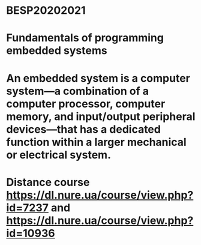 # BESP20202021
# Fundamentals of programming embedded systems
# An embedded system is a computer system—a combination of a computer processor, computer memory, and input/output peripheral devices—that has a dedicated function within a larger mechanical or electrical system.

# Distance course   https://dl.nure.ua/course/view.php?id=7237  and https://dl.nure.ua/course/view.php?id=10936
